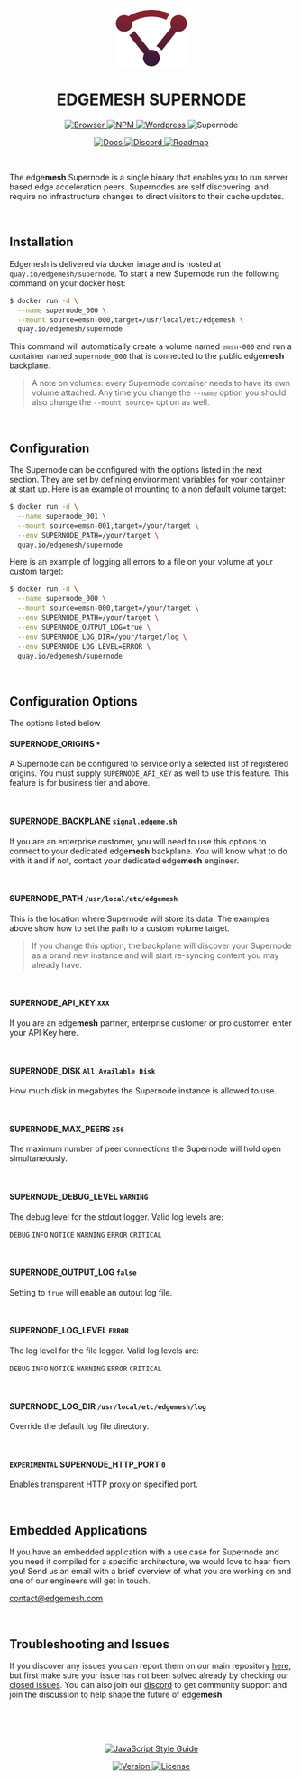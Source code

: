 <p align="center"><img height="100" src="../assets/logo.svg" /></p>
<h1 align="center">EDGEMESH SUPERNODE</h1>

<p align="center">
  <a href="https://github.com/edgemesh/edgemesh/blob/master/docs/browser.md">
    <img src="https://img.shields.io/badge/%20-browser-7E57C2.svg?&longCache=true&style=for-the-badge" alt="Browser" />
  </a>
  <a href="https://github.com/edgemesh/edgemesh/blob/master/docs/node.md">
    <img src="https://img.shields.io/badge/%20-node-CB3837.svg?&longCache=true&style=for-the-badge" alt="NPM" />
  </a>
  <a href="https://github.com/edgemesh/edgemesh/blob/master/docs/wordpress.md">
    <img src="https://img.shields.io/badge/%20-wordpress-21759B.svg?&longCache=true&style=for-the-badge" alt="Wordpress" />
  </a>
  <img src="https://img.shields.io/badge/%20-supernode-lightgrey.svg?&longCache=true&style=for-the-badge" alt="Supernode" />
</p>

<p align="center">
  <a href="https://edgemesh.com/docs">
    <img src="https://img.shields.io/badge/%20-docs-orange.svg?&longCache=true&style=for-the-badge" alt="Docs" />
  </a>
  <a href="https://discord.gg/K5ACGha">
    <img src="https://img.shields.io/badge/%20-discord-7289DA.svg?&longCache=true&style=for-the-badge" alt="Discord" />
  </a>
  <a href="https://github.com/orgs/edgemesh/projects/8">
    <img src="https://img.shields.io/badge/%20-roadmap-green.svg?&longCache=true&style=for-the-badge" alt="Roadmap" />
  </a>
</p>
<br />

The edge**mesh** Supernode is a single binary that enables you to run server based edge acceleration peers. Supernodes are self discovering, and require no infrastructure changes to direct visitors to their cache updates.   

<br />

## Installation

Edgemesh is delivered via docker image and is hosted at `quay.io/edgemesh/supernode`. To start a new Supernode run the following command on your docker host:

```bash
$ docker run -d \
  --name supernode_000 \
  --mount source=emsn-000,target=/usr/local/etc/edgemesh \
  quay.io/edgemesh/supernode
```

This command will automatically create a volume named `emsn-000` and run a container named `supernode_000` that is connected to the public edge**mesh** backplane.

> A note on volumes:  every Supernode container needs to have its own volume attached.  Any time you change the `--name` option you should also change the `--mount source=` option as well.

<br />

## Configuration

The Supernode can be configured with the options listed in the next section.  They are set by defining environment variables for your container at start up.  Here is an example of mounting to a non default volume target:

```bash
$ docker run -d \
  --name supernode_001 \
  --mount source=emsn-001,target=/your/target \
  --env SUPERNODE_PATH=/your/target \
  quay.io/edgemesh/supernode
```

Here is an example of logging all errors to a file on your volume at your custom target:

```bash
$ docker run -d \
  --name supernode_000 \
  --mount source=emsn-000,target=/your/target \
  --env SUPERNODE_PATH=/your/target \
  --env SUPERNODE_OUTPUT_LOG=true \
  --env SUPERNODE_LOG_DIR=/your/target/log \
  --env SUPERNODE_LOG_LEVEL=ERROR \
  quay.io/edgemesh/supernode
```

<br />

## Configuration Options

The options listed below 

#### SUPERNODE_ORIGINS `*`

A Supernode can be configured to service only a selected list of registered origins. You must supply `SUPERNODE_API_KEY` as well to use this feature.  This feature is for business tier and above.

<br />

#### SUPERNODE_BACKPLANE `signal.edgeme.sh`

If you are an enterprise customer, you will need to use this options to connect to your dedicated edge**mesh** backplane.  You will know what to do with it and if not, contact your dedicated edge**mesh** engineer.

<br />

#### SUPERNODE_PATH `/usr/local/etc/edgemesh`

This is the location where Supernode will store its data.  The examples above show how to set the path to a custom volume target. 

> If you change this option, the backplane will discover your Supernode as a brand new instance and will start re-syncing content you may already have. 

<br />

#### SUPERNODE_API_KEY `XXX`

If you are an edge**mesh** partner, enterprise customer or pro customer, enter your API Key here.

<br />

#### SUPERNODE_DISK `All Available Disk`

How much disk in megabytes the Supernode instance is allowed to use.

<br />

#### SUPERNODE_MAX_PEERS `256`

The maximum number of peer connections the Supernode will hold open simultaneously.

<br />

#### SUPERNODE_DEBUG_LEVEL `WARNING`

The debug level for the stdout logger.  Valid log levels are:

 `DEBUG` `INFO`  `NOTICE` `WARNING` `ERROR` `CRITICAL` 

<br />

#### SUPERNODE_OUTPUT_LOG `false`

Setting to `true` will enable an output log file.

<br />

#### SUPERNODE_LOG_LEVEL `ERROR`

The log level for the file logger.  Valid log levels are:

 `DEBUG` `INFO`  `NOTICE` `WARNING` `ERROR` `CRITICAL`

<br />

#### SUPERNODE_LOG_DIR `/usr/local/etc/edgemesh/log`

Override the default log file directory.

<br />

#### `EXPERIMENTAL` SUPERNODE_HTTP_PORT `0`

Enables transparent HTTP proxy on specified port.

<br />

## Embedded Applications

If you have an embedded application with a use case for Supernode and you need it compiled for a specific architecture, we would love to hear from you!  Send us an email with a brief overview of what you are working on and one of our engineers will get in touch. 

[contact@edgemesh.com](mailto:contact@edgemesh.com) 

<br />

## Troubleshooting and Issues

If you discover any issues you can report them on our main repository [here](https://github.com/edgemesh/edgemesh/issues/new?template=supernode-bug-report.md), but first make sure your issue has not been solved already by checking our [closed issues](https://github.com/edgemesh/edgemesh/issues?utf8=%E2%9C%93&q=is%3Aissue+is%3Aclosed).  You can also join our [discord](https://discord.gg/K5ACGha) to get community support and join the discussion to help shape the future of edge**mesh**.

<br />
<br />
<br />

<p align="center">
  <a href="https://github.com/standard/standard">
    <img src="https://cdn.rawgit.com/standard/standard/master/badge.svg" alt="JavaScript Style Guide" />
  </a>
</p>
<p align="center">
  <a href="https://github.com/edgemesh/edgemesh/releases">
    <img src="https://img.shields.io/github/release/edgemesh/edgemesh.svg?&longCache=true&style=for-the-badge" alt="Version" />
  </a>
  <a href="LICENSE.md">
    <img src="https://img.shields.io/badge/license-mpl--2.0-orange.svg?&longCache=true&style=for-the-badge" alt="License" />
  </a>
</p>
